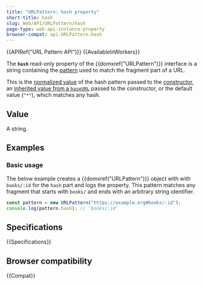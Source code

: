 ```yaml
---
title: "URLPattern: hash property"
short-title: hash
slug: Web/API/URLPattern/hash
page-type: web-api-instance-property
browser-compat: api.URLPattern.hash
---
```


{{APIRef("URL Pattern API")}} {{AvailableInWorkers}}

The **`hash`** read-only property of the {{domxref("URLPattern")}} interface is a string containing the [pattern](/en-US/docs/Web/API/URL_Pattern_API#pattern_syntax) used to match the fragment part of a URL.

This is the [normalized value](/en-US/docs/Web/API/URL_Pattern_API#pattern_normalization) of the hash pattern passed to the [constructor](/en-US/docs/Web/API/URLPattern/URLPattern), an [inherited value from a `baseURL`](/en-US/docs/Web/API/URLPattern/URLPattern#inheritance_from_a_baseurl) passed to the constructor, or the default value (`"*"`), which matches any hash.

## Value

A string.

## Examples

### Basic usage

The below example creates a {{domxref("URLPattern")}} object with with `books/:id` for the `hash` part and logs the property.
This pattern matches any fragment that starts with `books/` and ends with an arbitrary string identifier.

```js
const pattern = new URLPattern("https://example.org#books/:id");
console.log(pattern.hash); // 'books/:id'
```

## Specifications

{{Specifications}}

## Browser compatibility

{{Compat}}
